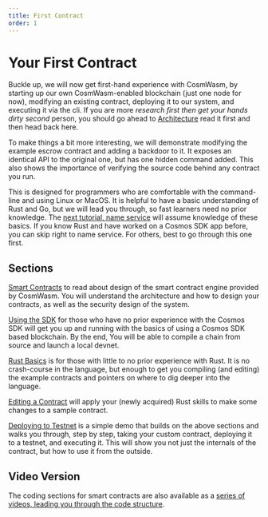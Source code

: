 ```yaml
---
title: First Contract
order: 1
---
```


# Your First Contract

Buckle up, we will now get first-hand experience with CosmWasm,
by starting up our own CosmWasm-enabled blockchain (just one node for now), modifying
an existing contract, deploying it to our system, and executing it via the cli. If you are more *research first then get your hands dirty second* person, you should go ahead to [Architecture](../architecture/multichain.md) read it first and then head back here.

To make things a bit more interesting, we will demonstrate modifying the example
escrow contract and adding a backdoor to it. It exposes an identical API to the 
original one, but has one hidden command added. This also shows the importance of
verifying the source code behind any contract you run.

This is designed for programmers who are comfortable with the command-line and using
Linux or MacOS. It is helpful to have a basic understanding
of Rust and Go, but we will lead you through, so fast learners need no prior knowledge.
The [next tutorial, name service](../tutorials/name-service/intro) will assume knowledge of these basics.
If you know Rust and have worked on a Cosmos SDK app before, you can skip right to name service.
For others, best to go through this one first.

## Sections

[Smart Contracts](./smart-contracts) to read about design of the smart contract engine provided by CosmWasm. You will understand the architecture and how to design your contracts, as well as the security design of the system.

[Using the SDK](./using-the-sdk) for those who have no prior experience with the Cosmos SDK will get you up and running with the basics of using a Cosmos SDK based blockchain. By the end, You will be able to compile a chain from source and launch a local devnet.

[Rust Basics](./rust-basics) is for those with little to no prior experience with Rust. It is no crash-course in the language, but enough to get you compiling (and editing) the example contracts and pointers on where to dig deeper into the language.

[Editing a Contract](./editing-escrow-contract) will apply your (newly acquired) Rust skills to make some changes to a sample contract.

[Deploying to Testnet](./first-demo) is a simple demo that builds on the above sections and walks you through, step by step, taking your custom contract, deploying it to a testnet, and executing it. This will show you not just the internals of the contract, but how to use it from the outside.

## Video Version

The coding sections for smart contracts are also available as a [series of videos, leading you through the code structure](https://vimeo.com/showcase/6671477).
